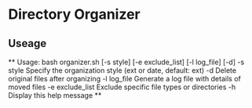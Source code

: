 # Directory Organizer

## Useage

** Usage: bash organizer.sh <srcdir> <destdir> [-s style] [-e exclude_list] [-l log_file] [-d]
  -s style     Specify the organization style (ext or date, default: ext)
  -d           Delete original files after organizing
  -l log_file  Generate a log file with details of moved files
  -e exclude_list  Exclude specific file types or directories
  -h           Display this help message **
